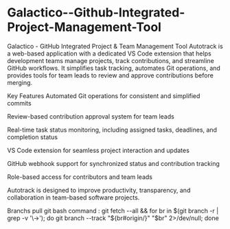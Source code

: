 # Galactico--Github-Integrated-Project-Management-Tool
Galactico - GitHub Integrated Project & Team Management Tool Autotrack is a web-based application with a dedicated VS Code extension that helps development teams manage projects, track contributions, and streamline GitHub workflows. It simplifies task tracking, automates Git operations, and provides tools for team leads to review and approve contributions before merging.

Key Features Automated Git operations for consistent and simplified commits

Review-based contribution approval system for team leads

Real-time task status monitoring, including assigned tasks, deadlines, and completion status

VS Code extension for seamless project interaction and updates

GitHub webhook support for synchronized status and contribution tracking

Role-based access for contributors and team leads

Autotrack is designed to improve productivity, transparency, and collaboration in team-based software projects.

Branchs pull git bash command : git fetch --all && for br in $(git branch -r | grep -v '\->'); do git branch --track "${br#origin/}" "$br" 2>/dev/null; done

